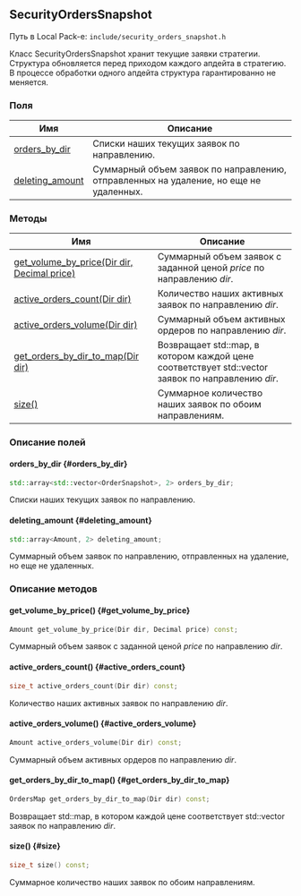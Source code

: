 ## SecurityOrdersSnapshot

Путь в Local Pack-е: `include/security_orders_snapshot.h`

Класс SecurityOrdersSnapshot хранит текущие заявки стратегии.
Структура обновляется перед приходом каждого апдейта в стратегию.
В процессе обработки одного апдейта структура гарантированно не меняется.

### Поля

|Имя| Описание|
|------------------|--------------------|
|[orders_by_dir](#orders_by_dir)|Списки наших текущих заявок по направлению.|
|[deleting_amount](#deleting_amount)|Суммарный объем заявок по направлению, отправленных на удаление, но еще не удаленных.|

### Методы

|Имя| Описание|
|------------------|--------------------|
|[get_volume_by_price(Dir dir, Decimal price)](#get_volume_by_price)|Суммарный объем заявок с заданной ценой *price* по направлению *dir*.|
|[active_orders_count(Dir dir)](#active_orders_count)|Количество наших активных заявок по направлению *dir*.|
|[active_orders_volume(Dir dir)](#active_orders_volume)|Суммарный объем активных ордеров по направлению *dir*.|
|[get_orders_by_dir_to_map(Dir dir)](#get_orders_by_dir_to_map)|Возвращает std::map, в котором каждой цене соответствует std::vector заявок по направлению *dir*.|
|[size()](#size)|Суммарное количество наших заявок по обоим направлениям.|

### Описание полей

#### orders_by_dir {#orders_by_dir}

```c++
std::array<std::vector<OrderSnapshot>, 2> orders_by_dir;
```

Списки наших текущих заявок по направлению.

#### deleting_amount {#deleting_amount}

```c++
std::array<Amount, 2> deleting_amount;
```

Суммарный объем заявок по направлению, отправленных на удаление, но еще не удаленных.

### Описание методов

#### get_volume_by_price() {#get_volume_by_price}

```c++
Amount get_volume_by_price(Dir dir, Decimal price) const;
```

Суммарный объем заявок с заданной ценой *price* по направлению *dir*.

#### active_orders_count() {#active_orders_count}

```c++
size_t active_orders_count(Dir dir) const;
```

Количество наших активных заявок по направлению *dir*.

#### active_orders_volume() {#active_orders_volume}

```c++
Amount active_orders_volume(Dir dir) const;
```

Суммарный объем активных ордеров по направлению *dir*.

#### get_orders_by_dir_to_map() {#get_orders_by_dir_to_map}

```c++
OrdersMap get_orders_by_dir_to_map(Dir dir) const;
```

Возвращает std::map, в котором каждой цене соответствует std::vector заявок по направлению *dir*.

#### size() {#size}

```c++
size_t size() const;
```

Суммарное количество наших заявок по обоим направлениям.
